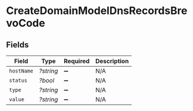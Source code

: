 # CreateDomainModelDnsRecordsBrevoCode


## Fields

| Field              | Type               | Required           | Description        |
| ------------------ | ------------------ | ------------------ | ------------------ |
| `hostName`         | *?string*          | :heavy_minus_sign: | N/A                |
| `status`           | *?bool*            | :heavy_minus_sign: | N/A                |
| `type`             | *?string*          | :heavy_minus_sign: | N/A                |
| `value`            | *?string*          | :heavy_minus_sign: | N/A                |